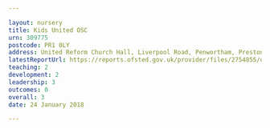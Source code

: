 ```yaml
---

layout: nursery
title: Kids United OSC
urn: 309775
postcode: PR1 0LY
address: United Reform Church Hall, Liverpool Road, Penwortham, Preston, Lancashire, PR1 0LY
latestReportUrl: https://reports.ofsted.gov.uk/provider/files/2754855/urn/309775.pdf
teaching: 2
development: 2
leadership: 3
outcomes: 0
overall: 3
date: 24 January 2018

---
```

